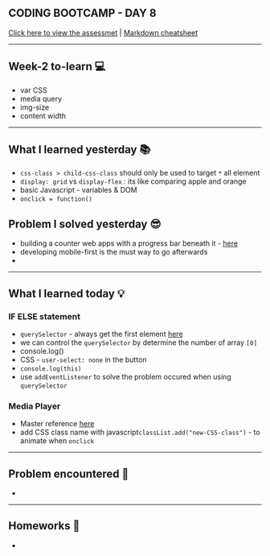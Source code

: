 ## CODING BOOTCAMP - DAY 8
[Click here to view the assessmet](#) | [Markdown cheatsheet](https://www.markdownguide.org/cheat-sheet/)

---

## Week-2 to-learn 💻
* var CSS
* media query
* img-size
* content width
---

## What I learned yesterday 📚
* `css-class > child-css-class` should only be used to target `*` all element
* `display: grid` vs `display-flex` : its like comparing apple and orange
* basic Javascript - variables & DOM
* `onclick = function()`


## Problem I solved yesterday 😎
* building a counter web apps with a progress bar beneath it - [here](https://htmlpreview.github.io/?https://github.com/zahinz/SET-Day-7/blob/main/js/js.html)
* developing mobile-first is the must way to go afterwards
* 

---

## What I learned today 💡
### IF ELSE statement
*   `querySelector` - always get the first element [here](https://developer.mozilla.org/en-US/docs/Web/API/Document/querySelector)
* we can control the `querySelector` by determine the number of array `[0]`
* console.log()
* CSS - `user-select: none` in the button
* `console.log(this)`
* use `addEventListener` to solve the problem occured when using `querySelector`

### Media Player
* Master reference [here](https://www.w3schools.com/tags/ref_av_dom.asp)
* add CSS class name with javascript`classList.add("new-CSS-class")` - to animate when `onclick`

---

## Problem encountered 🧐
*

---

## Homeworks 📝
* 

